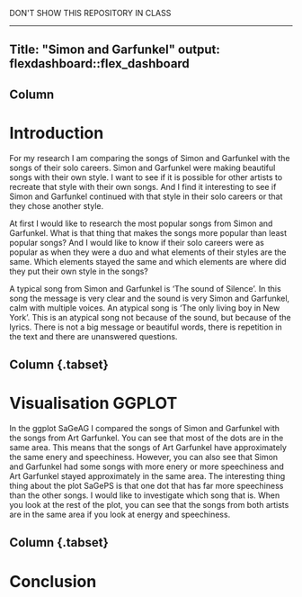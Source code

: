 DON'T SHOW THIS REPOSITORY IN CLASS

---
Title: "Simon and Garfunkel"
output: flexdashboard::flex_dashboard
--- 

Column
-------------------------------------

# Introduction

For my research I am comparing the songs of Simon and Garfunkel with the songs of their solo careers. Simon and Garfunkel were making beautiful songs with their own style. I want to see if it is possible for other artists to recreate that style with their own songs. And I find it interesting to see if Simon and Garfunkel continued with that style in their solo careers or that they chose another style.

At first I would like to research the most popular songs from Simon and Garfunkel. What is that thing that makes the songs more popular than least popular songs? And I would like to know if their solo careers were as popular as when they were a duo and what elements of their styles are the same. Which elements stayed the same and which elements are where did they put their own style in the songs?

A typical song from Simon and Garfunkel is ‘The sound of Silence’. In this song the message is very clear and the sound is very Simon and Garfunkel, calm with multiple voices. An atypical song is ‘The only living boy in New York’. This is an atypical song not because of the sound, but because of the lyrics. There is not a big message or beautiful words, there is repetition in the text and there are unanswered questions.

Column {.tabset}
-------------------------------------

# Visualisation GGPLOT

In the ggplot SaGeAG I compared the songs of Simon and Garfunkel with the songs from Art Garfunkel. You can see that most of the dots are in the same area. This means that the songs of Art Garfunkel have approximately the same enery and speechiness. However, you can also see that Simon and Garfunkel had some songs with more enery or more speechiness and Art Garfunkel stayed approximately in the same area. 
The interesting thing thing about the plot SaGePS is that one dot that has far more speechiness than the other songs. I would like to investigate which song that is. When you look at the rest of the plot, you can see that the songs from both artists are in the same area if you look at energy and speechiness.

Column {.tabset}
-------------------------------------

# Conclusion
